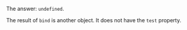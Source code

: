 The answer: `undefined`.

The result of `bind` is another object. It does not have the `test` property.

